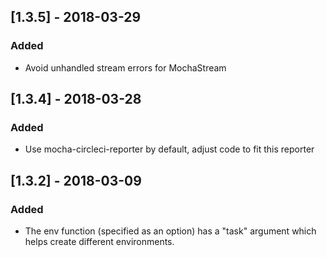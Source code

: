 ## [1.3.5] - 2018-03-29
### Added
- Avoid unhandled stream errors for MochaStream

## [1.3.4] - 2018-03-28
### Added
- Use mocha-circleci-reporter by default, adjust code to fit this reporter

## [1.3.2] - 2018-03-09
### Added
- The env function (specified as an option) has a "task" argument which helps create different environments.

